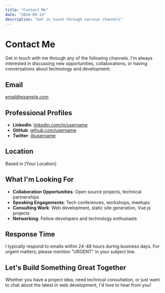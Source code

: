 ```yaml
---
title: "Contact Me"
date: "2024-09-13"
description: "Get in touch through various channels"
---
```


# Contact Me

Get in touch with me through any of the following channels. I'm always interested in discussing new opportunities, collaborations, or having conversations about technology and development.

## Email
[email@example.com](mailto:email@example.com)

## Professional Profiles

- **LinkedIn**: [linkedin.com/in/username](https://linkedin.com/in/username)
- **GitHub**: [github.com/username](https://github.com/username)
- **Twitter**: [@username](https://twitter.com/username)

## Location
Based in [Your Location]

## What I'm Looking For

- **Collaboration Opportunities**: Open source projects, technical partnerships
- **Speaking Engagements**: Tech conferences, workshops, meetups
- **Consulting Work**: Web development, static site generation, Vue.js projects
- **Networking**: Fellow developers and technology enthusiasts

## Response Time

I typically respond to emails within 24-48 hours during business days. For urgent matters, please mention "URGENT" in your subject line.

## Let's Build Something Great Together

Whether you have a project idea, need technical consultation, or just want to chat about the latest in web development, I'd love to hear from you!